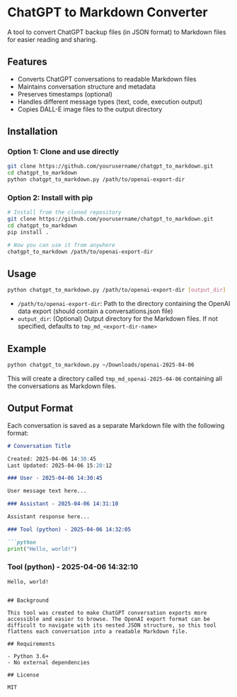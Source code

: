 # ChatGPT to Markdown Converter

A tool to convert ChatGPT backup files (in JSON format) to Markdown files for easier reading and sharing.

## Features

- Converts ChatGPT conversations to readable Markdown files
- Maintains conversation structure and metadata
- Preserves timestamps (optional)
- Handles different message types (text, code, execution output)
- Copies DALL-E image files to the output directory

## Installation

### Option 1: Clone and use directly

```bash
git clone https://github.com/yourusername/chatgpt_to_markdown.git
cd chatgpt_to_markdown
python chatgpt_to_markdown.py /path/to/openai-export-dir
```

### Option 2: Install with pip

```bash
# Install from the cloned repository
git clone https://github.com/yourusername/chatgpt_to_markdown.git
cd chatgpt_to_markdown
pip install .

# Now you can use it from anywhere
chatgpt_to_markdown /path/to/openai-export-dir
```

## Usage

```bash
python chatgpt_to_markdown.py /path/to/openai-export-dir [output_dir]
```

- `/path/to/openai-export-dir`: Path to the directory containing the OpenAI data export (should contain a conversations.json file)
- `output_dir`: (Optional) Output directory for the Markdown files. If not specified, defaults to `tmp_md_<export-dir-name>`

## Example

```bash
python chatgpt_to_markdown.py ~/Downloads/openai-2025-04-06
```

This will create a directory called `tmp_md_openai-2025-04-06` containing all the conversations as Markdown files.

## Output Format

Each conversation is saved as a separate Markdown file with the following format:

```markdown
# Conversation Title

Created: 2025-04-06 14:30:45
Last Updated: 2025-04-06 15:20:12

### User - 2025-04-06 14:30:45

User message text here...

### Assistant - 2025-04-06 14:31:10

Assistant response here...

### Tool (python) - 2025-04-06 14:32:05

```python
print("Hello, world!")
```

### Tool (python) - 2025-04-06 14:32:10

```
Hello, world!
```
```

## Background

This tool was created to make ChatGPT conversation exports more accessible and easier to browse. The OpenAI export format can be difficult to navigate with its nested JSON structure, so this tool flattens each conversation into a readable Markdown file.

## Requirements

- Python 3.6+
- No external dependencies

## License

MIT